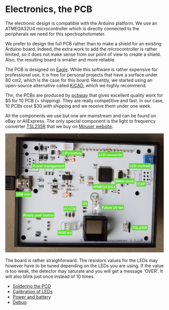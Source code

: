 # Electronics, the PCB

The electronic design is compatible with the Arduino platform. We use an
ATMEGA32U4 microcontroller which is directly connected to the peripherals we need for this spectrophotometer.

We prefer to design the full PCB rather than to make a shield for an existing Arduino board. Indeed, the extra work to add the microcontroller is rather limited, so it does not make sense from our point of view to create a shield. Also, the resulting board is smaller and more reliable.

The PCB is designed on [Eagle](https://kicad-pcb.org/). While
this software is rather expensive for professional use, it is free for personal projects
that have a surface under 80 cm2, which is the case for this board. Recently, we started using an open-source alternative called [KiCAD](https://www.autodesk.com/products/eagle/overview), which we highly recommend.

Thn, the PCBs are produced by [pcbway](https://www.pcbway.com/) that gives excellent
quality work for $5 for 10 PCB (+ shipping). They are really competitive and 
fast. In our case, 10 PCBs cost $30 with shipping and we receive them under one week.

All the components we use but one are mainstream and can be found on eBay or AliExpress. The only special component is the light to frequency converter [TSL235R](https://www.sparkfun.com/datasheets/Sensors/Imaging/TSL235R-LF.pdf)
that we buy on [Mouser website](http://www.mouser.com).

<img src='pcb-description.001.jpeg' width='600' />

The board is rather straighforward. The resistors values for the LEDs may however have to be tuned depending on the LEDs you are using.
If the value is too weak, the detector may saturate and you will get a message 'OVER'. It will also blink just once instead of 10 times.

- [Soldering the PCD](solder)
- [Calibration of LEDs](calibration)
- [Power and battery](power)
- [Debug](voltages)

